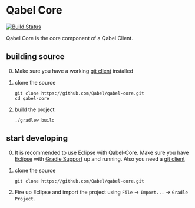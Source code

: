 # Qabel Core

[![Build Status](https://travis-ci.org/Qabel/qabel-core.svg?branch=master)](https://travis-ci.org/Qabel/qabel-core)

Qabel Core is the core component of a Qabel Client.

## building source

0. Make sure you have a working [git client](http://git-scm.com/) installed

0. clone the source
   ```
   git clone https://github.com/Qabel/qabel-core.git
   cd qabel-core
   ```
   
0. build the project
   ```
   ./gradlew build
   ```

## start developing

0. It is recommended to use Eclipse with Qabel-Core. Make sure you have
   [Eclipse](https://www.eclipse.org/home/index.php) with
   [Gradle Support](https://github.com/spring-projects/eclipse-integration-gradle/) up and running. Also you need a [git client](http://git-scm.com/)

0. clone the source
   ```
   git clone https://github.com/Qabel/qabel-core.git
   ```
   
0. Fire up Eclipse and import the project using ```File``` -> ```Import...``` -> ```Gradle Project```.
   
